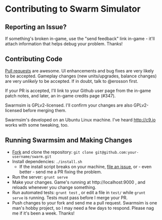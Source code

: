 # Contributing to Swarm Simulator

## Reporting an Issue?

If something's broken in-game, use the "send feedback" link in-game - it'll attach information that helps debug your problem. Thanks!

## Contributing Code

[Pull requests](https://help.github.com/articles/using-pull-requests/) are awesome. UI enhancements and bug fixes are very likely to be accepted. Gameplay changes (new units/upgrades, balance changes) are very *unlikely* to be accepted. If in doubt, talk to @erosson first.

If your PR is accepted, I'll link to your Github user page from the in-game patch notes, and later, an in-game credits page (#347).

Swarmsim is GPLv2-licensed. I'll confirm your changes are also GPLv2-licensed before merging them.

Swarmsim's developed on an Ubuntu Linux machine. I've heard http://c9.io works with some tweaking, too.

## Running Swarmsim and Making Changes

* [Fork](https://help.github.com/articles/fork-a-repo/) and clone the repository: `git clone git@github.com:your-username/swarm.git`
* Install dependencies: `./install.sh`
  * If the install script breaks on your machine, [file an issue](https://github.com/swarmsim/swarm/issues/new), or - even better - send me a PR fixing the problem.
* Run the server: `grunt serve`
* Make your changes. Game's running at http://localhost:9000 , and reloads whenever you change something.
* Run automated tests: `grunt test` , or edit a file in `test/` while `grunt serve` is running. Tests must pass before I merge your PR.
* Push changes to your fork and send me a pull request. Swarmsim is one man's hobby project, so I may need a few days to respond. Please nag me if it's been a week. Thanks!
